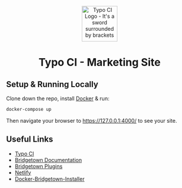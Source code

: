 <p align="center">
  <img src="https://typoci.com/images/typo-ci-logo.svg" alt="Typo CI Logo - It's a sword surrounded by brackets" width="96">
</p>

<h1 align="center">
  Typo CI - Marketing Site
</h1>

## Setup & Running Locally

Clone down the repo, install [Docker](https://hub.docker.com/editions/community/docker-ce-desktop-mac/) & run:

```bash
docker-compose up
```

Then navigate your browser to https://127.0.0.1:4000/ to see your site.

## Useful Links

* [Typo CI](http://typoci.com/)
* [Bridgetown Documentation](https://www.bridgetownrb.com/docs/)
* [Bridgetown Plugins](https://www.bridgetownrb.com/plugins/)
* [Netlify](https://www.netlify.com/)
* [Docker-Bridgetown-Installer](https://github.com/Ruby-Starter-Kits/Docker-Bridgetown-Installer)
